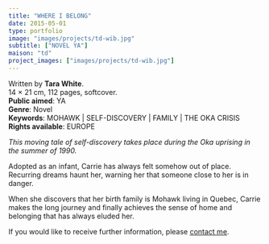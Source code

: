 ```yaml
---
title: "WHERE I BELONG"
date: 2015-05-01
type: portfolio
image: "images/projects/td-wib.jpg"
subtitle: ["NOVEL YA"]
maison: "td"
project_images: ["images/projects/td-wib.jpg"]
---
```


Written by **Tara White**.   
14 × 21 cm, 112 pages, softcover.   
**Public aimed**: YA   
**Genre**: Novel      
**Keywords**: MOHAWK | SELF-DISCOVERY | FAMILY | THE OKA CRISIS    
**Rights available**: EUROPE 
 
 

*This moving tale of self-discovery takes place during the Oka uprising in the summer of 1990.*

Adopted as an infant, Carrie has always felt somehow out of place.
Recurring dreams haunt her, warning her that someone close to her is in danger.

When she discovers that her birth family is Mohawk living in Quebec, Carrie makes the long journey
and finally achieves the sense of home and belonging that has always eluded her.




If you would like to receive further information, please [contact me](mailto:melanie.guillaumin.edition@gmail.com).



